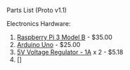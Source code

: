 Parts List (Proto v1.1)

Electronics Hardware:

1. [Raspberry Pi 3 Model B](https://www.element14.com/community/community/raspberry-pi) - $35.00
2. [Arduino Uno](http://www.mouser.com/ProductDetail/Arduino/2877/?qs=OXlZGzED1NaiMhNo5b2aJg%3d%3d) - $25.00
3. [5V Voltage Regulator - 1A](https://www.radioshack.com/collections/voltage-regulators/products/5v-volt-regulator) x 2 - $5.18
4. []
